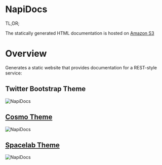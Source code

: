 NapiDocs
========

TL;DR;

The statically generated HTML documentation is hosted on [Amazon S3](http://napidocs-0.0.7.s3-website-us-west-2.amazonaws.com/README.html)

# Overview

Generates a static website that provides documentation for a REST-style service:

## Twitter Bootstrap Theme
![NapiDocs](https://raw.github.com/mweagle/napidocs/master/napidocs_bootstrap.png "napidocs_bootstrap.png")

## [Cosmo Theme](http://bootswatch.com/cosmo/)
![NapiDocs](https://raw.github.com/mweagle/napidocs/master/napidocs_cosmo.png "napidocs_cosmo.png")

## [Spacelab Theme](http://bootswatch.com/spacelab/)
![NapiDocs](https://raw.github.com/mweagle/napidocs/master/napidocs_spacelab.png "napidocs_spacelab.png")

